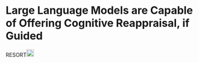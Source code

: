 # Large Language Models are Capable of Offering Cognitive Reappraisal, if Guided
RESORT<img src="https://github.com/honglizhan/RESORT_cognitive_reappraisal/assets/90797701/17516dc2-9e41-4733-9abd-4ce3ae9c1769" alt="RESORT" width="20" height="20">
